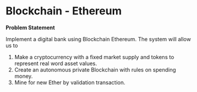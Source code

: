 # Blockchain - Ethereum

**Problem Statement**

Implement a digital bank using Blockchain Ethereum. The system will allow us to 
1. Make a cryptocurrency with a fixed market supply and tokens to represent real word asset values.
2. Create an autonomous private Blockchain with rules on spending money.
3. Mine for new Ether by validation transaction.



